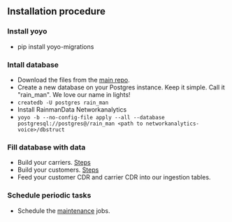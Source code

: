 ## Installation procedure

### Install yoyo
- pip install yoyo-migrations

### Intall database
- Download the files from the [main repo](https://github.com/rainmandata/networkanalytics-voice).
- Create a new database on your Postgres instance. Keep it simple. Call it "rain_man". We love our name in lights!
 - `createdb -U postgres rain_man`
- Install RainmanData Networkanalytics
 - `yoyo -b --no-config-file apply --all --database postgresql://postgres@/rain_man <path to networkanalytics-voice>/dbstruct`

### Fill database with data
- Build your carriers. [Steps](https://github.com/rainmandata/networkanalytics-voice/wiki/Build-a-Carrier)
- Build your customers. [Steps](https://github.com/rainmandata/networkanalytics-voice/wiki/Build-a-Customer)
- Feed your customer CDR and carrier CDR into our ingestion tables.

### Schedule periodic tasks
- Schedule the [maintenance](https://github.com/rainmandata/networkanalytics-voice/wiki/Maintenance) jobs.

